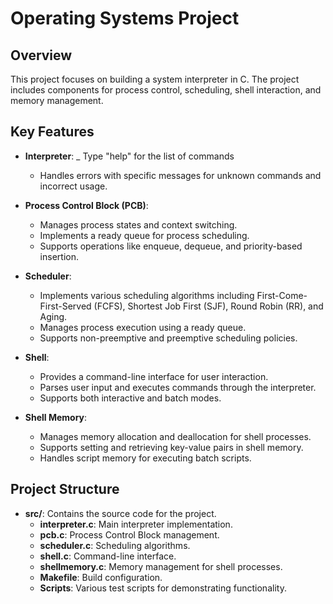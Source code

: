 # Operating Systems Project

## Overview
This project focuses on building a system interpreter in C. The project includes components for process control, scheduling, shell interaction, and memory management.

## Key Features
- **Interpreter**: 
  _ Type "help" for the list of commands
  - Handles errors with specific messages for unknown commands and incorrect usage.

- **Process Control Block (PCB)**:
  - Manages process states and context switching.
  - Implements a ready queue for process scheduling.
  - Supports operations like enqueue, dequeue, and priority-based insertion.

- **Scheduler**:
  - Implements various scheduling algorithms including First-Come-First-Served (FCFS), Shortest Job First (SJF), Round Robin (RR), and Aging.
  - Manages process execution using a ready queue.
  - Supports non-preemptive and preemptive scheduling policies.

- **Shell**:
  - Provides a command-line interface for user interaction.
  - Parses user input and executes commands through the interpreter.
  - Supports both interactive and batch modes.

- **Shell Memory**:
  - Manages memory allocation and deallocation for shell processes.
  - Supports setting and retrieving key-value pairs in shell memory.
  - Handles script memory for executing batch scripts.

## Project Structure
- **src/**: Contains the source code for the project.
  - **interpreter.c**: Main interpreter implementation.
  - **pcb.c**: Process Control Block management.
  - **scheduler.c**: Scheduling algorithms.
  - **shell.c**: Command-line interface.
  - **shellmemory.c**: Memory management for shell processes.
  - **Makefile**: Build configuration.
  - **Scripts**: Various test scripts for demonstrating functionality.
